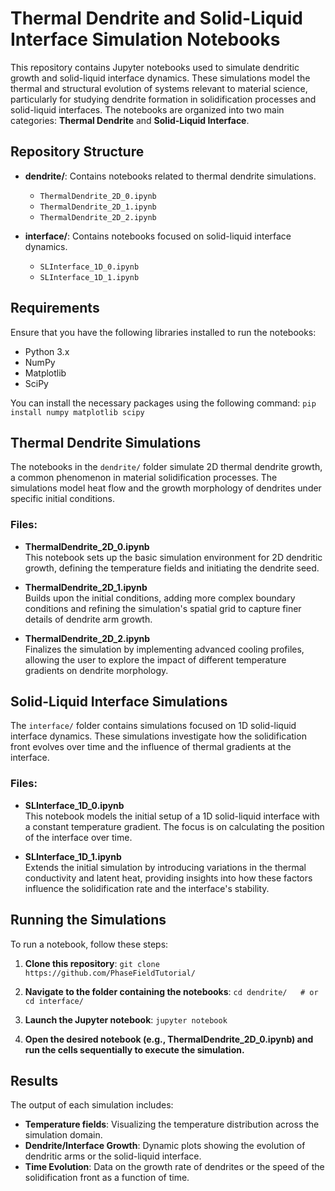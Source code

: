 # Thermal Dendrite and Solid-Liquid Interface Simulation Notebooks

This repository contains Jupyter notebooks used to simulate dendritic growth and solid-liquid interface dynamics. These simulations model the thermal and structural evolution of systems relevant to material science, particularly for studying dendrite formation in solidification processes and solid-liquid interfaces. The notebooks are organized into two main categories: **Thermal Dendrite** and **Solid-Liquid Interface**.

## Repository Structure

- **dendrite/**: Contains notebooks related to thermal dendrite simulations.
  - `ThermalDendrite_2D_0.ipynb`
  - `ThermalDendrite_2D_1.ipynb`
  - `ThermalDendrite_2D_2.ipynb`

- **interface/**: Contains notebooks focused on solid-liquid interface dynamics.
  - `SLInterface_1D_0.ipynb`
  - `SLInterface_1D_1.ipynb`

## Requirements

Ensure that you have the following libraries installed to run the notebooks:

- Python 3.x
- NumPy
- Matplotlib
- SciPy

You can install the necessary packages using the following command: 
`pip install numpy matplotlib scipy`

## Thermal Dendrite Simulations

The notebooks in the `dendrite/` folder simulate 2D thermal dendrite growth, a common phenomenon in material solidification processes. The simulations model heat flow and the growth morphology of dendrites under specific initial conditions.

### Files:
- **ThermalDendrite_2D_0.ipynb**  
  This notebook sets up the basic simulation environment for 2D dendritic growth, defining the temperature fields and initiating the dendrite seed.

- **ThermalDendrite_2D_1.ipynb**  
  Builds upon the initial conditions, adding more complex boundary conditions and refining the simulation's spatial grid to capture finer details of dendrite arm growth.

- **ThermalDendrite_2D_2.ipynb**  
  Finalizes the simulation by implementing advanced cooling profiles, allowing the user to explore the impact of different temperature gradients on dendrite morphology.

## Solid-Liquid Interface Simulations

The `interface/` folder contains simulations focused on 1D solid-liquid interface dynamics. These simulations investigate how the solidification front evolves over time and the influence of thermal gradients at the interface.

### Files:
- **SLInterface_1D_0.ipynb**  
  This notebook models the initial setup of a 1D solid-liquid interface with a constant temperature gradient. The focus is on calculating the position of the interface over time.

- **SLInterface_1D_1.ipynb**  
  Extends the initial simulation by introducing variations in the thermal conductivity and latent heat, providing insights into how these factors influence the solidification rate and the interface's stability.

## Running the Simulations

To run a notebook, follow these steps:

1. **Clone this repository**:
   `git clone https://github.com/PhaseFieldTutorial/`

2. **Navigate to the folder containing the notebooks**:
   `cd dendrite/   # or cd interface/`

3. **Launch the Jupyter notebook**:
   `jupyter notebook`

4. **Open the desired notebook (e.g., ThermalDendrite_2D_0.ipynb) and run the cells sequentially to execute the simulation.**

## Results

The output of each simulation includes:

- **Temperature fields**: Visualizing the temperature distribution across the simulation domain.
- **Dendrite/Interface Growth**: Dynamic plots showing the evolution of dendritic arms or the solid-liquid interface.
- **Time Evolution**: Data on the growth rate of dendrites or the speed of the solidification front as a function of time.

